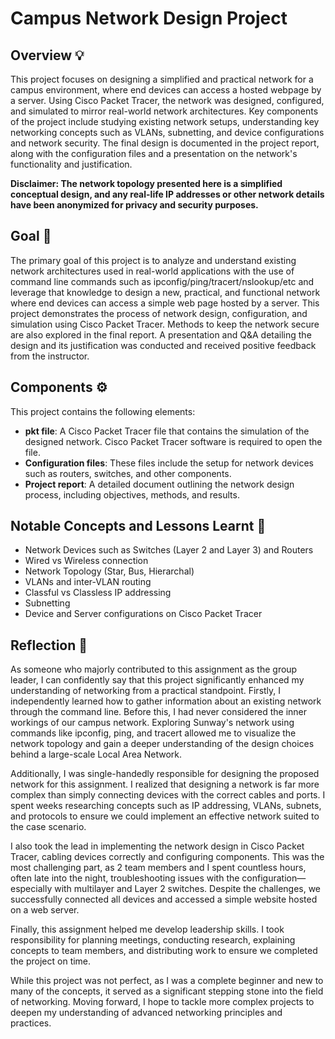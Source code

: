 # Campus Network Design Project 
## Overview  💡
This project focuses on designing a simplified and practical network for a campus environment, where end devices can access a hosted webpage by a server. Using Cisco Packet Tracer, the network was designed, configured, and simulated to mirror real-world network architectures. Key components of the project include studying existing network setups, understanding key networking concepts such as VLANs, subnetting, and device configurations and network security.  The final design is documented in the project report, along with the configuration files and a presentation on the network's functionality and justification.  

**Disclaimer: The network topology presented here is a simplified conceptual design, and any real-life IP addresses or other network details have been anonymized for privacy and security purposes.**

## Goal  🎯
The primary goal of this project is to analyze and understand existing network architectures used in real-world applications with the use of command line commands such as ipconfig/ping/tracert/nslookup/etc
and leverage that knowledge to design a new, practical, and functional network where end devices can access a simple web page hosted by a server.
This project demonstrates the process of network design, configuration, and simulation using Cisco Packet Tracer.
Methods to keep the network secure are also explored in the final report. A presentation and Q&A detailing the design and
its justification was conducted and received positive feedback from the instructor.  


## Components ⚙️
This project contains the following elements:  
- **pkt file**: A Cisco Packet Tracer file that contains the simulation of the designed network. Cisco Packet Tracer software is required to open the file.
- **Configuration files**: These files include the setup for network devices such as routers, switches, and other components.  
- **Project report**: A detailed document outlining the network design process, including objectives, methods, and results.  

## Notable Concepts and Lessons Learnt 🌟
- Network Devices such as Switches (Layer 2 and Layer 3) and Routers
- Wired vs Wireless connection
- Network Topology (Star, Bus, Hierarchal)
- VLANs and inter-VLAN routing
- Classful vs Classless IP addressing
- Subnetting
- Device and Server configurations on Cisco Packet Tracer

## Reflection 🤔
As someone who majorly contributed to this assignment as the group leader, I can confidently say that this project significantly 
enhanced my understanding of networking from a practical standpoint. Firstly, I independently learned how to gather information about an existing 
network through the command line. Before this, I had never considered the inner workings of our campus network. Exploring Sunway's network 
using commands like ipconfig, ping, and tracert allowed me to visualize the network topology and gain a deeper understanding of the design choices 
behind a large-scale Local Area Network.  

Additionally, I was single-handedly responsible for designing the proposed network for this assignment. I realized that designing a network is far more complex 
than simply connecting devices with the correct cables and ports. I spent weeks researching concepts such as IP addressing, VLANs, subnets, and protocols
to ensure we could implement an effective network suited to the case scenario.  

I also took the lead in implementing the network design in Cisco Packet Tracer, cabling devices correctly and configuring components. 
This was the most challenging part, as 2 team members and I spent countless hours, often late into the night, troubleshooting issues with the 
configuration—especially with multilayer and Layer 2 switches. Despite the challenges, we successfully connected all devices and accessed a 
simple website hosted on a web server.  

Finally, this assignment helped me develop leadership skills. I took responsibility for planning meetings, conducting research, 
explaining concepts to team members, and distributing work to ensure we completed the project on time.  

While this project was not perfect, as I was a complete beginner and new to many of the concepts, it served as a significant stepping stone into the field of networking. Moving forward, I hope to tackle more complex projects to deepen my understanding of advanced networking principles and practices. 



